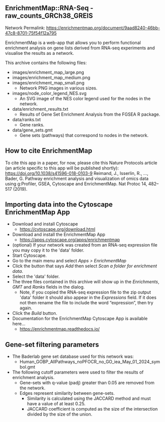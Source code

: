 EnrichmentMap::RNA-Seq - raw_counts_GRCh38_GREIS
------------------------------------------------

Network Permalink: https://enrichmentmap.org/document/9aad8240-46bb-47c8-8701-75f54f12a795

EnrichmentMap is a web-app that allows you to perform functional enrichment analysis on 
gene lists derived from RNA-seq experiments and visualise the results as a network.

This archive contains the following files:
* images/enrichment_map_large.png
* images/enrichment_map_medium.png
* images/enrichment_map_small.png
  * Network PNG images in various sizes.
* images/node_color_legend_NES.svg
  * An SVG image of the NES color legend used for the nodes in the network.
* data/enrichment_results.txt
  * Results of Gene Set Enrichment Analysis from the FGSEA R package.
* data/ranks.txt
  * Gene ranks.
* data/gene_sets.gmt
  * Gene sets (pathways) that correspond to nodes in the network.


How to cite EnrichmentMap
-------------------------
To cite this app in a paper, for now, please cite this Nature Protocols 
article (an article specific to this app will be published shortly):
https://doi.org/10.1038/s41596-018-0103-9
Reimand, J., Isserlin, R., ..., Bader, G.
Pathway enrichment analysis and visualization of omics data using g:Profiler, GSEA, Cytoscape and EnrichmentMap.
Nat Protoc 14, 482–517 (2019).


Importing data into the Cytoscape EnrichmentMap App
---------------------------------------------------
* Download and install Cytoscape
  * https://cytoscape.org/download.html
* Download and install the EnrichmentMap App
  * https://apps.cytoscape.org/apps/enrichmentmap
* (optional) If your network was created from an RNA-seq expression file you may copy 
  it to the 'data' folder.
* Start Cytoscape.
* Go to the main menu and select *Apps > EnrichmentMap*
* Click the button that says *Add* then select *Scan a folder for enrichment data*.
* Select the 'data' folder.
* The three files contained in this archive will show up in the *Enrichments*, *GMT* 
  and *Ranks* fields in the dialog.
  * Note, if you copied the RNA-seq expression file to the zip output 'data' 
    folder it should also appear in the *Expressions* field. If it does not then rename 
    the file to include the word “expression”, then try again.
* Click the *Build* button.
* Documentation for the EnrichmentMap Cytoscape App is available here...
  * https://enrichmentmap.readthedocs.io/


Gene-set filtering parameters
-----------------------------
* The Baderlab gene set database used for this network was:
  * Human_GOBP_AllPathways_noPFOCR_no_GO_iea_May_01_2024_symbol.gmt
* The following cutoff parameters were used to filter the results of enrichment analysis.
  * Gene-sets with q-value (padj) greater than 0.05 are removed from the network.
  * Edges represent similarity between gene-sets. 
    * Similarity is calculated using the JACCARD method and must have a 
      value of at least 0.25.
    * JACCARD coefficient is computed as the size of the intersection divided by the size of the union.